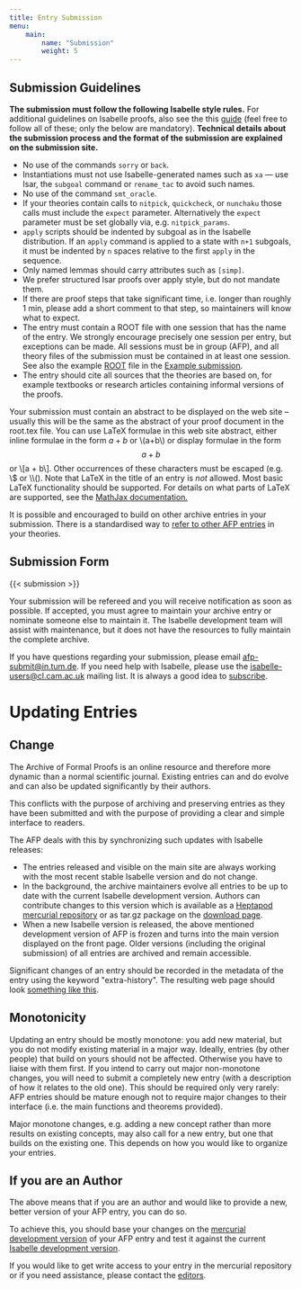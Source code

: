 ```yaml
---
title: Entry Submission
menu: 
    main:
        name: "Submission"
        weight: 5
---
```


## Submission Guidelines

**The submission must follow the following Isabelle style rules.** For additional guidelines on Isabelle proofs, also see the this [guide](https://proofcraft.org/blog/isabelle-style.html) (feel free to follow all of these; only the below are mandatory). **Technical details about the submission process and the format of the submission are explained on the submission site.**

*   No use of the commands `sorry` or `back`.
*   Instantiations must not use Isabelle-generated names such as `xa` — use Isar, the `subgoal` command or `rename_tac` to avoid such names.
*   No use of the command `smt_oracle`.
*   If your theories contain calls to `nitpick`, `quickcheck`, or `nunchaku` those calls must include the `expect` parameter. Alternatively the `expect` parameter must be set globally via, e.g. `nitpick_params`.
*   `apply` scripts should be indented by subgoal as in the Isabelle distribution. If an `apply` command is applied to a state with `n+1` subgoals, it must be indented by `n` spaces relative to the first `apply` in the sequence.
*   Only named lemmas should carry attributes such as `[simp]`.
*   We prefer structured Isar proofs over apply style, but do not mandate them.
*   If there are proof steps that take significant time, i.e. longer than roughly 1 min, please add a short comment to that step, so maintainers will know what to expect.
*   The entry must contain a ROOT file with one session that has the name of the entry. We strongly encourage precisely one session per entry, but exceptions can be made. All sessions must be in group (AFP), and all theory files of the submission must be contained in at least one session. See also the example [ROOT](https://foss.heptapod.net/isa-afp/afp-2020/-/blob/branch/default/thys/Example-Submission/ROOT) file in the [Example submission](/entries/Example-Submission.html).
*   The entry should cite all sources that the theories are based on, for example textbooks or research articles containing informal versions of the proofs.

Your submission must contain an abstract to be displayed on the web site – usually this will be the same as the abstract of your proof document in the root.tex file. You can use LaTeX formulae in this web site abstract, either inline formulae in the form $a+b$ or \\(a+b\\) or display formulae in the form $$a + b$$ or \\\[a + b\\\]. Other occurrences of these characters must be escaped (e.g. \\$ or \\\\(). Note that LaTeX in the title of an entry is _not_ allowed. Most basic LaTeX functionality should be supported. For details on what parts of LaTeX are supported, see the [MathJax documentation.](https://docs.mathjax.org/en/v2.7-latest/tex.html)

It is possible and encouraged to build on other archive entries in your submission. There is a standardised way to [refer to other AFP entries](/help) in your theories.

## Submission Form

{{< submission >}}

Your submission will be refereed and you will receive notification as soon as possible. If accepted, you must agree to maintain your archive entry or nominate someone else to maintain it. The Isabelle development team will assist with maintenance, but it does not have the resources to fully maintain the complete archive.

If you have questions regarding your submission, please email [afp-submit@in.tum.de](mailto:afp-submit@in.tum.de). If you need help with Isabelle, please use the [isabelle-users@cl.cam.ac.uk](mailto:isabelle-users@cl.cam.ac.uk) mailing list. It is always a good idea to [subscribe](https://lists.cam.ac.uk/mailman/listinfo/cl-isabelle-users).

# Updating Entries

## Change

The Archive of Formal Proofs is an online resource and therefore more dynamic than a normal scientific journal. Existing entries can and do evolve and can also be updated significantly by their authors.

This conflicts with the purpose of archiving and preserving entries as they have been submitted and with the purpose of providing a clear and simple interface to readers.

The AFP deals with this by synchronizing such updates with Isabelle releases:

*   The entries released and visible on the main site are always working with the most recent stable Isabelle version and do not change.
*   In the background, the archive maintainers evolve all entries to be up to date with the current Isabelle development version. Authors can contribute changes to this version which is available as a [Heptapod mercurial repository](https://foss.heptapod.net/isa-afp/afp-devel/) or as tar.gz package on the [download page](/download).
*   When a new Isabelle version is released, the above mentioned development version of AFP is frozen and turns into the main version displayed on the front page. Older versions (including the original submission) of all entries are archived and remain accessible.

Significant changes of an entry should be recorded in the metadata of the entry using the keyword "extra-history". The resulting web page should look [something like this](https://www.isa-afp.org/entries/JinjaThreads.html).

## Monotonicity

Updating an entry should be mostly monotone: you add new material, but you do not modify existing material in a major way. Ideally, entries (by other people) that build on yours should not be affected. Otherwise you have to liaise with them first. If you intend to carry out major non-monotone changes, you will need to submit a completely new entry (with a description of how it relates to the old one). This should be required only very rarely: AFP entries should be mature enough not to require major changes to their interface (i.e. the main functions and theorems provided).

Major monotone changes, e.g. adding a new concept rather than more results on existing concepts, may also call for a new entry, but one that builds on the existing one. This depends on how you would like to organize your entries.

## If you are an Author

The above means that if you are an author and would like to provide a new, better version of your AFP entry, you can do so.

To achieve this, you should base your changes on the [mercurial development version](https:/foss.heptapod.net/isa-afp/afp-devel/) of your AFP entry and test it against the current [Isabelle development version](https://isabelle.in.tum.de/devel/).

If you would like to get write access to your entry in the mercurial repository or if you need assistance, please contact the [editors](/about#editors).
